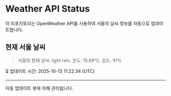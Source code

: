 
# Weather API Status

이 리포지토리는 OpenWeather API를 사용하여 서울의 날씨 정보를 자동으로 업데이트합니다.

## 현재 서울 날씨
> 서울의 현재 날씨: light rain, 온도: 15.88°C, 습도: 91%

⏳ 업데이트 시간: 2025-10-13 11:22:34 (UTC)

---
자동 업데이트 봇에 의해 관리됩니다.
